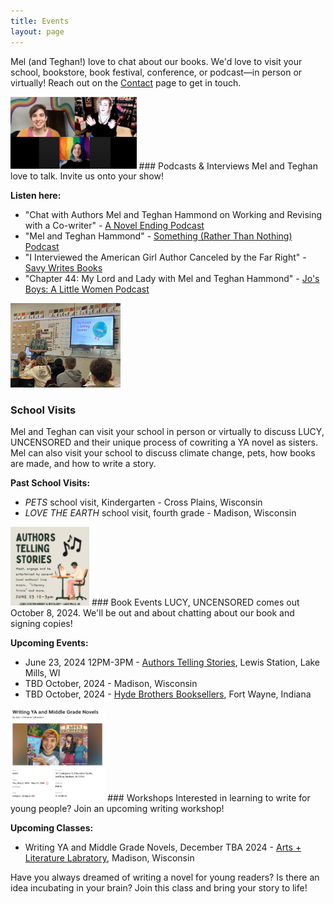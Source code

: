 ```yaml
---
title: Events
layout: page
---
```


Mel (and Teghan!) love to chat about our books. We'd love to visit your school, bookstore, book festival, conference, or podcast—in person or virtually! Reach out on the [Contact](https://www.melhammondbooks.com/contact) page to get in touch.  


<img src="images/site/savy_youtube.png" alt="Savy, Mel, and Teghan chat over Zoom" class="image-right " style="max-width:40%;">
### Podcasts & Interviews
Mel and Teghan love to talk. Invite us onto your show! 

**Listen here:**
- "Chat with Authors Mel and Teghan Hammond on Working and Revising with a Co-writer" - [A Novel Ending Podcast](https://www.anovelending.com/episode40)
- "Mel and Teghan Hammond" - [Something (Rather Than Nothing) Podcast](https://podcasts.apple.com/us/podcast/mel-and-teghan-hammond/id1473313040?i=1000652795846)
- "I Interviewed the American Girl Author Canceled by the Far Right" - [Savy Writes Books](https://youtu.be/pbcayXOV7Tc?si=J5zsrcT5ineM4Hji)
- "Chapter 44: My Lord and Lady with Mel and Teghan Hammond" - [Jo's Boys: A Little Women Podcast](https://jos-boys-a-little-women-podcast.castos.com/episodes/chapter-44-my-lord-and-lady-with-mel-and-teghan-hammond) 

<div class="entry">
    <img src="images/site/school_visit.jpeg" alt="Mel presents Love the Earth in a classroom" class="image-right" style="max-width: 35%;">
    <div class="text">
        <h3>School Visits</h3>
        <p>Mel and Teghan can visit your school in person or virtually to discuss LUCY, UNCENSORED and their unique process of cowriting a YA novel as sisters. Mel can also visit your school to discuss climate change, pets, how books are made, and how to write a story.</p>
        <p><strong>Past School Visits:</strong></p>
        <ul>
            <li><em>PETS</em> school visit, Kindergarten - Cross Plains, Wisconsin</li>
            <li><em>LOVE THE EARTH</em> school visit, fourth grade - Madison, Wisconsin</li>
        </ul>
    </div>
</div>

<img src="images/site/authors_telling_stories.jpeg" alt="Authors Telling Stories: Meet, engage and be entertained by several local authors! Live music, literary trivia and more." class="image-right " style="max-width:25%;">
### Book Events
LUCY, UNCENSORED comes out October 8, 2024. We'll be out and about chatting about our book and signing copies!


**Upcoming Events:**
- June 23, 2024 12PM-3PM - [Authors Telling Stories](https://www.facebook.com/events/950950103423564/?ref=newsfeed), Lewis Station, Lake Mills, WI
- TBD October, 2024 - Madison, Wisconsin
- TBD October, 2024 - [Hyde Brothers Booksellers](https://hydebros.com/), Fort Wayne, Indiana

<img src="images/site/art_lit_lab.png" alt="a class posting on the ALL website" class="image-right " style="max-width:30%;">
### Workshops
Interested in learning to write for young people? Join an upcoming writing workshop! 

**Upcoming Classes:**
- Writing YA and Middle Grade Novels, December TBA 2024 - [Arts + Literature Labratory](https://artlitlab.org/), Madison, Wisconsin

Have you always dreamed of writing a novel for young readers? Is there an idea incubating in your brain? Join this class and bring your story to life!


